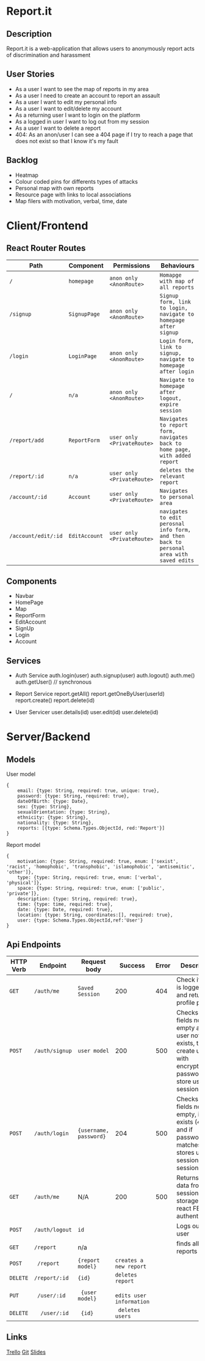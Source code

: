 #  Report.it

## Description
Report.it is a web-application that allows users to anonymously report acts of discrimination and harassment

## User Stories
- As a user I want to see the map of reports in my area
- As a user I need to create an account to report an assault
- As a user I want to edit my personal info
- As a user I want to edit/delete my account
- As a returning user I want to login on the platform
- As a logged in user I want to log out from my session
- As a user I want to delete a report
- 404: As an anon/user I can see a 404 page if I try to reach a page that does not exist so that I  know it's my fault

## Backlog
- Heatmap
- Colour coded pins for differents types of attacks
- Personal map with own reports
- Resource page with links to local associations
- Map filers with motivation, verbal, time, date

# Client/Frontend

## React Router Routes

| Path | Component     |  Permissions          | Behaviours | 
| ---- | --------------| --------------------- |----------- |
| `/` | `homepage` | `anon only <AnonRoute>` | `Homapge with map of all reports` |
| `/signup` | `SignupPage` |`anon only <AnonRoute>` |`Signup form, link to login, navigate to homepage after signup` |
| `/login` | `LoginPage` |`anon only <AnonRoute>` | `Login form, link to signup, navigate to homepage after login`|
|`/	` | `n/a`|`anon only <AnonRoute>`| `Navigate to homepage after logout, expire session` |
|`/report/add` | `ReportForm`|`user only <PrivateRoute>` |`Navigates to report form, navigates back to home page, with added report`|
| `/report/:id`| `n/a` | `user only <PrivateRoute>` |`deletes the relevant report`|
|`/account/:id` |`Account` |`user only <PrivateRoute>` |`Navigates to personal area`|
|`/account/edit/:id` | `EditAccount`|`user only <PrivateRoute>`	| `navigates to edit perosnal info form, and then back to personal area with saved edits`|

## Components
- Navbar
- HomePage
- Map
- ReportForm
- EditAccount
- SignUp
- Login
- Account

## Services
- Auth Service
    auth.login(user)
    auth.signup(user)
    auth.logout()
    auth.me()
    auth.getUser() // synchronous

- Report Service
    report.getAll()
    report.getOneByUser(userId)
    report.create()
    report.delete(id)

- User Servicer
    user.details(id)
    user.edit(id)
    user.delete(id)

# Server/Backend

## Models

User model
```
{
    email: {type: String, required: true, unique: true},
    password: {type: String, required: true},
    dateOfBirth: {type: Date},
    sex: {type: String},
    sexualOrientation: {type: String},
    ethnicity: {type: String},
    nationality: {type: String},
    reports: [{type: Schema.Types.ObjectId, red:'Report'}]
}
```

Report model
```
{
    motivation: {type: String, required: true, enum: ['sexist', 'racist', 'homophobic', 'transphobic', 'islamophobic', 'antisemitic', 'other']},
    type: {type: String, required: true, enum: ['verbal', 'physical']},
    space: {type: String, required: true, enum: ['public', 'private']},
    description: {type: String, required: true},
    time: {type: time, required: true},
    date: {type: Date, required: true},
    location: {type: String, coordinates:[], required: true},
    user: {type: Schema.Types.ObjectId,ref:'User'}
}
```

## Api Endpoints

| HTTP Verb | Endpoint       | Request body            | Success | Error | Description                                                  |
| --------- | -------------- | ----------------------- | ------- | ----- | ------------------------------------------------------------ |
| `GET`    | `/auth/me` | `Saved Session` | 200     | 404   | Check if user is logged in and return profile page                      |
| `POST`    | `/auth/signup`  | `user model` | 200     | 500   | Checks if fields not empty and user not exists, then create user with encrypted password, and store user in session                     |
| `POST`    | `/auth/login` | `{username, password}`               | 204     | 500   | Checks if fields not empty, if user exists (404), and if password matches, then stores user in session login session.            |
| `GET`     | `/auth/me`     | N/A                     | 200     | 500   | Returns user data from session storage, for react FE authentication. |
|    `POST`      |  `/auth/logout  `            |        `id`                 |         |       |   Logs out the user |
|     `GET`     |      `/report `       |    n/a      |         |       |       finds all reports         |
| `POST`	| ` /report`	| `{report model}` |`creates a new report`|
| `DELETE` | `/report/:id` |	`{id}` |	`deletes report`|
| `PUT` | `	/user/:id` | `	{user model}	` | `		edits user information` |
| `DELETE` | `	/user/:id` | `	{id} `	| `	deletes users` |


## Links
[Trello](https://trello.com/b/AL5zm68u/reportit)
[Git]()
[Slides]()

